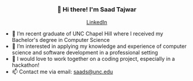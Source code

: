 <h3 align="center">👋 Hi there! I'm Saad Tajwar</h3>
<p align="center">
  <a href="https://www.linkedin.com/in/saadtajwar/">LinkedIn</a>
</p>

- 🌱 I’m recent graduate of UNC Chapel Hill where I received my Bachelor's degree in Computer Science
- 👀 I’m interested in applying my knowledge and experience of computer science and software development in a professional setting
- 💞️ I would love to work together on a coding project, especially in a hackathon!
- 📫 Contact me via email: saads@unc.edu

<!---
saadtajwar/saadtajwar is a ✨ special ✨ repository because its `README.md` (this file) appears on your GitHub profile.
You can click the Preview link to take a look at your changes.
--->
